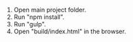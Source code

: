 1. Open main project folder.
2. Run "npm install".
1. Run "gulp".
2. Open "build/index.html" in the browser.
